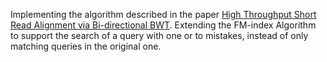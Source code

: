 Implementing the algorithm described in the paper [High Throughput Short Read Alignment via Bi-directional BWT](https://www.cs.bgu.ac.il/~tsd201/wiki.files/Lam.pdf).
Extending the FM-index Algorithm to support the search of a query with one or to mistakes, instead of only matching queries in the original one.
